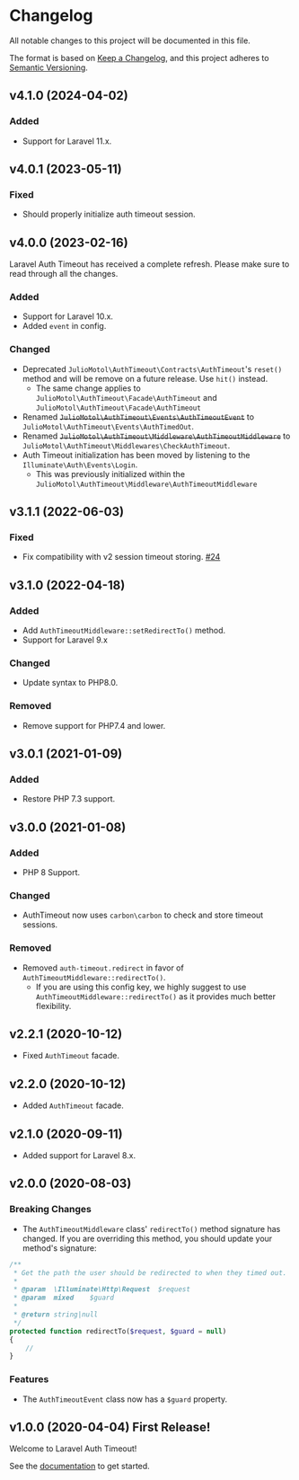 # Changelog

All notable changes to this project will be documented in this file.

The format is based on [Keep a Changelog](https://keepachangelog.com/en/1.0.0/),
and this project adheres to [Semantic Versioning](https://semver.org/spec/v2.0.0.html).

## v4.1.0 (2024-04-02)

### Added

- Support for Laravel 11.x.

## v4.0.1 (2023-05-11)

### Fixed

- Should properly initialize auth timeout session.

## v4.0.0 (2023-02-16)

Laravel Auth Timeout has received a complete refresh. Please make sure to read through all the changes.

### Added

- Support for Laravel 10.x.
- Added `event` in config.

### Changed

- Deprecated `JulioMotol\AuthTimeout\Contracts\AuthTimeout`'s `reset()` method and will be remove on a future release. Use `hit()` instead.
    - The same change applies to `JulioMotol\AuthTimeout\Facade\AuthTimeout` and `JulioMotol\AuthTimeout\Facade\AuthTimeout`
- Renamed ~~`JulioMotol\AuthTimeout\Events\AuthTimeoutEvent`~~ to `JulioMotol\AuthTimeout\Events\AuthTimedOut`.
- Renamed ~~`JulioMotol\AuthTimeout\Middleware\AuthTimeoutMiddleware`~~ to `JulioMotol\AuthTimeout\Middlewares\CheckAuthTimeout`.
- Auth Timeout initialization has been moved by listening to the `Illuminate\Auth\Events\Login`.
    - This was previously initialized within the `JulioMotol\AuthTimeout\Middleware\AuthTimeoutMiddleware`

## v3.1.1 (2022-06-03)

### Fixed

-   Fix compatibility with v2 session timeout storing. [#24](https://github.com/juliomotol/laravel-auth-timeout/issues/24)

## v3.1.0 (2022-04-18)

### Added

-   Add `AuthTimeoutMiddleware::setRedirectTo()` method.
-   Support for Laravel 9.x

### Changed

-   Update syntax to PHP8.0.

### Removed

-   Remove support for PHP7.4 and lower.

## v3.0.1 (2021-01-09)

### Added

-   Restore PHP 7.3 support.

## v3.0.0 (2021-01-08)

### Added

-   PHP 8 Support.

### Changed

-   AuthTimeout now uses `carbon\carbon` to check and store timeout sessions.

### Removed

-   Removed `auth-timeout.redirect` in favor of `AuthTimeoutMiddleware::redirectTo()`.
    -   If you are using this config key, we highly suggest to use `AuthTimeoutMiddleware::redirectTo()` as it provides much better flexibility.

## v2.2.1 (2020-10-12)

-   Fixed `AuthTimeout` facade.

## v2.2.0 (2020-10-12)

-   Added `AuthTimeout` facade.

## v2.1.0 (2020-09-11)

-   Added support for Laravel 8.x.

## v2.0.0 (2020-08-03)

### Breaking Changes

-   The `AuthTimeoutMiddleware` class' `redirectTo()` method signature has changed. If you are overriding this method, you should update your method's signature:

```php
/**
 * Get the path the user should be redirected to when they timed out.
 *
 * @param  \Illuminate\Http\Request  $request
 * @param  mixed    $guard
 *
 * @return string|null
 */
protected function redirectTo($request, $guard = null)
{
    //
}
```

### Features

-   The `AuthTimeoutEvent` class now has a `$guard` property.

## v1.0.0 (2020-04-04) First Release!

Welcome to Laravel Auth Timeout!

See the [documentation](./README.md) to get started.
